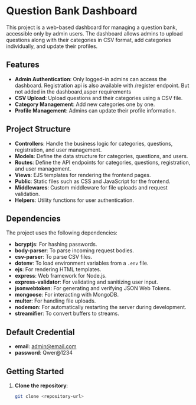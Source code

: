 # Question Bank Dashboard

This project is a web-based dashboard for managing a question bank, accessible only by admin users. The dashboard allows admins to upload questions along with their categories in CSV format, add categories individually, and update their profiles.

## Features

- **Admin Authentication**: Only logged-in admins can access the dashboard. Registration api is also available with 
/register endpoint. But not added in the dashboard,asper requirements
- **CSV Upload**: Upload questions and their categories using a CSV file.
- **Category Management**: Add new categories one by one.
- **Profile Management**: Admins can update their profile information.

## Project Structure

- **Controllers**: Handle the business logic for categories, questions, registration, and user management.
- **Models**: Define the data structure for categories, questions, and users.
- **Routes**: Define the API endpoints for categories, questions, registration, and user management.
- **Views**: EJS templates for rendering the frontend pages.
- **Public**: Static files such as CSS and JavaScript for the frontend.
- **Middlewares**: Custom middleware for file uploads and request validation.
- **Helpers**: Utility functions for user authentication.

## Dependencies

The project uses the following dependencies:

- **bcryptjs**: For hashing passwords.
- **body-parser**: To parse incoming request bodies.
- **csv-parser**: To parse CSV files.
- **dotenv**: To load environment variables from a `.env` file.
- **ejs**: For rendering HTML templates.
- **express**: Web framework for Node.js.
- **express-validator**: For validating and sanitizing user input.
- **jsonwebtoken**: For generating and verifying JSON Web Tokens.
- **mongoose**: For interacting with MongoDB.
- **multer**: For handling file uploads.
- **nodemon**: For automatically restarting the server during development.
- **streamifier**: To convert buffers to streams.

## Default Credential
- **email**: admin@email.com
- **password**: Qwer@1234

## Getting Started

1. **Clone the repository**:
   ```bash
   git clone <repository-url>